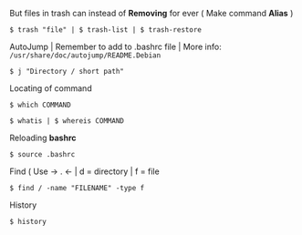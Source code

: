 But files in trash can instead of **Removing** for ever ( Make command **Alias** )

```
$ trash "file" | $ trash-list | $ trash-restore
```

AutoJump | Remember to add to .bashrc file | 
More info: `/usr/share/doc/autojump/README.Debian`

```
$ j "Directory / short path"
```

Locating of command

```
$ which COMMAND
```

```
$ whatis | $ whereis COMMAND
```

Reloading **bashrc**

```
$ source .bashrc
```

Find ( Use -> . <- | d = directory | f = file

```
$ find / -name "FILENAME" -type f
```

History

```
$ history
```